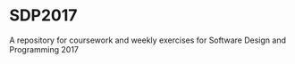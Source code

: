 # SDP2017
A repository for coursework and weekly exercises for Software Design and Programming 2017
